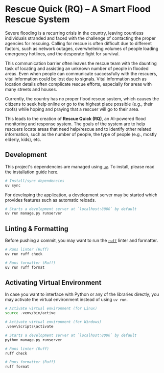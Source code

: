 # Rescue Quick (RQ) – A Smart Flood Rescue System

Severe flooding is a recurring crisis in the country, leaving countless individuals stranded and faced with the challenge of contacting the proper agencies for rescuing. Calling for rescue is often difficult due to different factors, such as network outages, overwhelming volumes of people loading emergency hotlines, and the desperate fight for survival.

This communication barrier often leaves the rescue team with the daunting task of locating and assisting an unknown number of people in flooded areas. Even when people can communicate successfully with the rescuers, vital information could be lost due to signals. Vital information such as location details often complicate rescue efforts, especially for areas with many streets and houses.

Currently, the country has no proper flood rescue system, which causes the citizens to seek help online or go to the highest place possible (e.g., their roofs) while hoping and praying that a rescuer will go to their area.

This leads to the creation of **Rescue Quick (RQ)**, an AI-powered flood monitoring and response system. The goals of the system are to help rescuers locate areas that need help/rescue and to identify other related information, such as the number of people, the type of people (e.g., mostly elderly, kids), etc.

## Development

This project's dependencies are managed using [`uv`](https://github.com/astral-sh/uv). To install, please read the  installation guide [here](https://docs.astral.sh/uv/getting-started/installation/).

```bash
# Install/sync dependencies
uv sync
```

For developing the application, a development server may be started which provides features such as automatic reloads.

```bash
# Starts a development server at `localhost:8000` by default
uv run manage.py runserver
```


## Linting & Formatting

Before pushing a commit, you may want to run the [`ruff`](https://github.com/astral-sh/ruff) linter and formatter.

```bash
# Runs linter (Ruff)
uv run ruff check

# Runs formatter (Ruff)
uv run ruff format
```

## Activating Virtual Environment

In case you want to interface with Python or any of the libraries directly, you may activate the virtual environment instead of using `uv run`. 

```bash
# Activate virtual environment (for Linux)
source .venv/bin/active

# Activate virtual environment (for Windows)
.venv\Scripts\activate
```

```bash
# Starts a development server at `localhost:8000` by default
python manage.py runserver

# Runs linter (Ruff)
ruff check

# Runs formatter (Ruff)
ruff format
```
